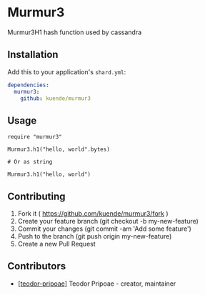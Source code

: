 # Murmur3

Murmur3H1 hash function used by cassandra

## Installation


Add this to your application's `shard.yml`:

```yaml
dependencies:
  murmur3:
    github: kuende/murmur3
```

## Usage


```crystal
require "murmur3"

Murmur3.h1("hello, world".bytes)

# Or as string

Murmur3.h1("hello, world")
```

## Contributing

1. Fork it ( https://github.com/kuende/murmur3/fork )
2. Create your feature branch (git checkout -b my-new-feature)
3. Commit your changes (git commit -am 'Add some feature')
4. Push to the branch (git push origin my-new-feature)
5. Create a new Pull Request

## Contributors

- [[teodor-pripoae]](https://github.com/teodor-pripoae) Teodor Pripoae - creator, maintainer
